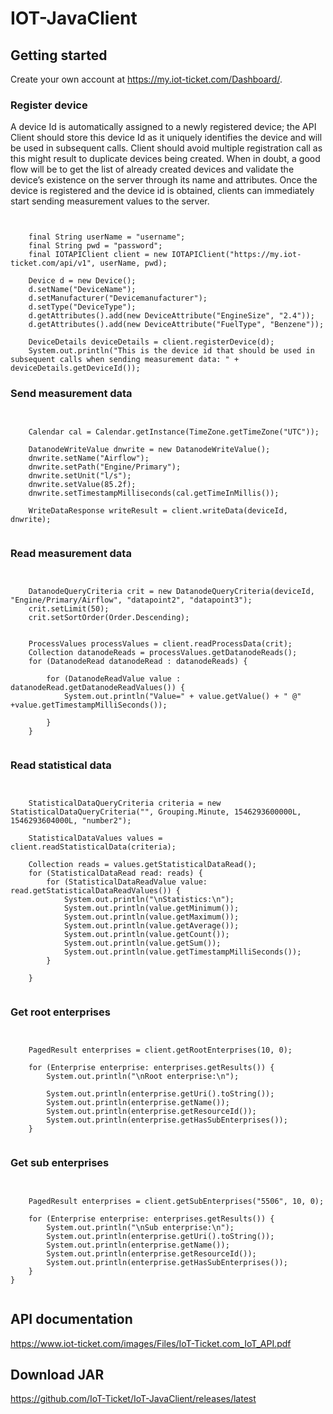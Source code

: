 # IOT-JavaClient

## Getting started

Create your own account at https://my.iot-ticket.com/Dashboard/.

### Register device

A device Id is automatically assigned to a newly registered device; the API Client should store this
device Id as it uniquely identifies the device and will be used in subsequent calls. Client should
avoid multiple registration call as this might result to duplicate devices being created. When
in doubt, a good flow will be to get the list of already created devices and validate the device’s
existence on the server through its name and attributes. Once the device is registered and the
device id is obtained, clients can immediately start sending measurement values to the server.

<pre><code>

    final String userName = "username";
    final String pwd = "password";
    final IOTAPIClient client = new IOTAPIClient("https://my.iot-ticket.com/api/v1", userName, pwd);

    Device d = new Device();
    d.setName("DeviceName");
    d.setManufacturer("Devicemanufacturer");
    d.setType("DeviceType");
    d.getAttributes().add(new DeviceAttribute("EngineSize", "2.4"));
    d.getAttributes().add(new DeviceAttribute("FuelType", "Benzene"));

    DeviceDetails deviceDetails = client.registerDevice(d);
    System.out.println("This is the device id that should be used in subsequent calls when sending measurement data: " + deviceDetails.getDeviceId());
</code></pre>

### Send measurement data

<pre><code>

    Calendar cal = Calendar.getInstance(TimeZone.getTimeZone("UTC"));

    DatanodeWriteValue dnwrite = new DatanodeWriteValue();
    dnwrite.setName("Airflow");
    dnwrite.setPath("Engine/Primary");
    dnwrite.setUnit("l/s");
    dnwrite.setValue(85.2f);
    dnwrite.setTimestampMilliseconds(cal.getTimeInMillis());

    WriteDataResponse writeResult = client.writeData(deviceId, dnwrite);
     
</code></pre>

### Read measurement data
<pre><code>

    DatanodeQueryCriteria crit = new DatanodeQueryCriteria(deviceId, "Engine/Primary/Airflow", "datapoint2", "datapoint3");
    crit.setLimit(50);
    crit.setSortOrder(Order.Descending);


    ProcessValues processValues = client.readProcessData(crit);
    Collection<DatanodeRead> datanodeReads = processValues.getDatanodeReads();
    for (DatanodeRead datanodeRead : datanodeReads) {

        for (DatanodeReadValue value : datanodeRead.getDatanodeReadValues()) {
            System.out.println("Value=" + value.getValue() + " @" +value.getTimestampMilliSeconds());

        }
    }
    
</code></pre>

### Read statistical data

<pre><code>
		
	StatisticalDataQueryCriteria criteria = new StatisticalDataQueryCriteria("<deviceId>", Grouping.Minute, 1546293600000L, 1546293604000L, "number2");
	
	StatisticalDataValues values = client.readStatisticalData(criteria);
	
	Collection<StatisticalDataRead> reads = values.getStatisticalDataRead();
	for (StatisticalDataRead read: reads) {
		for (StatisticalDataReadValue value: read.getStatisticalDataReadValues()) {
			System.out.println("\nStatistics:\n");
			System.out.println(value.getMinimum());
			System.out.println(value.getMaximum());
			System.out.println(value.getAverage());
			System.out.println(value.getCount());
			System.out.println(value.getSum());
			System.out.println(value.getTimestampMilliSeconds());
		}
			
	}

</code></pre>

### Get root enterprises

<pre><code>
		
	PagedResult<Enterprise> enterprises = client.getRootEnterprises(10, 0);
		
	for (Enterprise enterprise: enterprises.getResults()) {
		System.out.println("\nRoot enterprise:\n");
	
		System.out.println(enterprise.getUri().toString());
		System.out.println(enterprise.getName());
		System.out.println(enterprise.getResourceId());
		System.out.println(enterprise.getHasSubEnterprises());	
	}		

</code></pre>

### Get sub enterprises
	
<pre><code>
		
	PagedResult<Enterprise> enterprises = client.getSubEnterprises("5506", 10, 0);
	
	for (Enterprise enterprise: enterprises.getResults()) {
		System.out.println("\nSub enterprise:\n");
		System.out.println(enterprise.getUri().toString());
		System.out.println(enterprise.getName());
		System.out.println(enterprise.getResourceId());
		System.out.println(enterprise.getHasSubEnterprises());	
	}		
}

</code></pre>

## API documentation

https://www.iot-ticket.com/images/Files/IoT-Ticket.com_IoT_API.pdf


## Download JAR

https://github.com/IoT-Ticket/IoT-JavaClient/releases/latest
